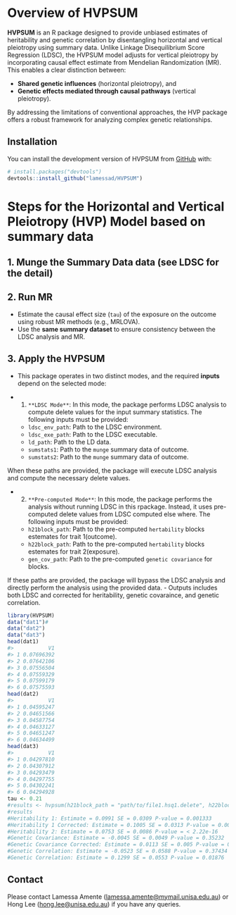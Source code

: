 
<!-- README.md is generated from README.Rmd. Please edit that file -->

# Overview of HVPSUM

<!-- badges: start -->

<!-- badges: end -->

**HVPSUM** is an R package designed to provide unbiased estimates of
heritability and genetic correlation by disentangling horizontal and
vertical pleiotropy using summary data. Unlike Linkage Disequilibrium
Score Regression (LDSC), the HVPSUM model adjusts for vertical
pleiotropy by incorporating causal effect estimate from Mendelian
Randomization (MR). This enables a clear distinction between:

- **Shared genetic influences** (horizontal pleiotropy), and
- **Genetic effects mediated through causal pathways** (vertical
  pleiotropy).

By addressing the limitations of conventional approaches, the HVP
package offers a robust framework for analyzing complex genetic
relationships.

## Installation

You can install the development version of HVPSUM from
[GitHub](https://github.com/) with:

``` r
# install.packages("devtools")
devtools::install_github("lamessad/HVPSUM")
```

# Steps for the Horizontal and Vertical Pleiotropy (HVP) Model based on summary data

## 1. Munge the Summary Data data (see LDSC for the detail)

## 2. Run MR

- Estimate the causal effect size (`tau`) of the exposure on the outcome
  using robust MR methods (e.g., MRLOVA).
- Use the **same summary dataset** to ensure consistency between the
  LDSC analysis and MR.

## 3. Apply the HVPSUM

- This package operates in two distinct modes, and the required
  **inputs** depend on the selected mode:

- 1.  `**LDSC Mode**`: In this mode, the package performs LDSC analysis
      to compute delete values for the input summary statistics. The
      following inputs must be provided:

  - `ldsc_env_path`: Path to the LDSC environment.
  - `ldsc_exe_path`: Path to the LDSC executable.
  - `ld_path`: Path to the LD data.
  - `sumstats1`: Path to the `munge` summary data of outcome.
  - `sumstats2`: Path to the `munge` summary data of outcome.

When these paths are provided, the package will execute LDSC analysis
and compute the necessary delete values.

- 2.  `**Pre-computed Mode**`: In this mode, the package performs the
      analysis without running LDSC in this rpackage. Instead, it uses
      pre-computed delete values from LDSC computed else where. The
      following inputs must be provided:

  - `h21block_path`: Path to the pre-computed `hertability` blocks
    estemates for trait 1(outcome).
  - `h22block_path`: Path to the pre-computed `hertability` blocks
    estemates for trait 2(exposure).
  - `gen_cov_path`: Path to the pre-computed `genetic covariance` for
    blocks.

If these paths are provided, the package will bypass the LDSC analysis
and directly perform the analysis using the provided data. - Outputs
includes both LDSC and corrected for heritability, genetic covaraince,
and genetic correlation.

``` r
library(HVPSUM)
data("dat1")#
data("dat2")
data("dat3")
head(dat1)
#>           V1
#> 1 0.07696392
#> 2 0.07642106
#> 3 0.07556504
#> 4 0.07559329
#> 5 0.07599179
#> 6 0.07575593
head(dat2)
#>           V1
#> 1 0.04595247
#> 2 0.04651566
#> 3 0.04587754
#> 4 0.04633127
#> 5 0.04651247
#> 6 0.04634499
head(dat3)
#>           V1
#> 1 0.04297810
#> 2 0.04307912
#> 3 0.04293479
#> 4 0.04297755
#> 5 0.04302241
#> 6 0.04294928
tau <- 0.21
#results <- hvpsum(h21block_path = "path/to/file1.hsq1.delete", h22block_path = "path/to/file2.hsq2.delete", gen_cov_path = "path/to/file3.gencov.delete",tau=tau)
#results
#Heritability 1: Estimate = 0.0991 SE = 0.0309 P-value = 0.001333
#Heritability 1 Corrected: Estimate = 0.1005 SE = 0.0313 P-value = 0.0013128
#Heritability 2: Estimate = 0.0753 SE = 0.0086 P-value = < 2.22e-16
#Genetic Covariance: Estimate = -0.0045 SE = 0.0049 P-value = 0.35232
#Genetic Covariance Corrected: Estimate = 0.0113 SE = 0.005 P-value = 0.023646
#Genetic Correlation: Estimate = -0.0523 SE = 0.0588 P-value = 0.37434
#Genetic Correlation: Estimate = 0.1299 SE = 0.0553 P-value = 0.01876
```

## Contact

Please contact Lamessa Amente (<lamessa.amente@mymail.unisa.edu.au>) or
Hong Lee (<hong.lee@unisa.edu.au>) if you have any queries.
